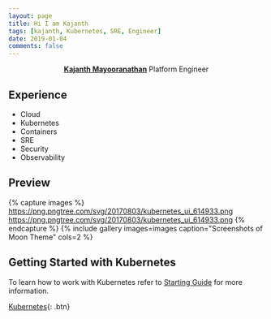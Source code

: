 ```yaml
---
layout: page
title: Hi I am Kajanth
tags: [kajanth, Kubernetes, SRE, Engineer]
date: 2019-01-04
comments: false
---
```

    
<center><a href="http://blog.kajanth.me/about"><b>Kajanth Mayooranathan</b></a> Platform Engineer</center>

## Experience
* Cloud
* Kubernetes
* Containers
* SRE
* Security
* Observability

## Preview

{% capture images %}
    https://png.pngtree.com/svg/20170803/kubernetes_ui_614933.png
    https://png.pngtree.com/svg/20170803/kubernetes_ui_614933.png
{% endcapture %}
{% include gallery images=images caption="Screenshots of Moon Theme" cols=2 %}


## Getting Started with Kubernetes

To learn how to work with Kubernetes refer to [Starting Guide](https://github.com/kelseyhightower/kubernetes-the-hard-way) for more information.
      
[Kubernetes](https://www.kubernetes.io){: .btn}
